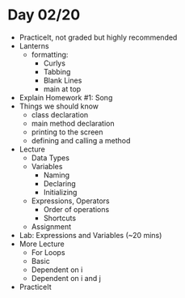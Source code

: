 # Day 02/20

+ PracticeIt, not graded but highly recommended
+ Lanterns
  - formatting:
    - Curlys
    - Tabbing
    - Blank Lines
    - main at top
+ Explain Homework #1: Song
+ Things we should know
  - class declaration
  - main method declaration
  - printing to the screen
  - defining and calling a method
+ Lecture
  - Data Types
  - Variables
    - Naming
    - Declaring
    - Initializing
  - Expressions, Operators
    - Order of operations
    - Shortcuts
  - Assignment
+ Lab: Expressions and Variables (~20 mins)
+ More Lecture
  - For Loops
  - Basic
  - Dependent on i
  - Dependent on i and j
+ PracticeIt
